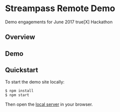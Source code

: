 # Streampass Remote Demo

Demo engagements for June 2017 true[X] Hackathon

Overview
--------

Demo
------


Quickstart
----------
To start the demo site locally:

```sh
$ npm install
$ npm start
```

Then open the [local server](http://localhost:3000) in your browser.